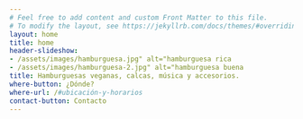 ```yaml
---
# Feel free to add content and custom Front Matter to this file.
# To modify the layout, see https://jekyllrb.com/docs/themes/#overriding-theme-defaults
layout: home
title: home
header-slideshow: 
- /assets/images/hamburguesa.jpg" alt="hamburguesa rica
- /assets/images/hamburguesa-2.jpg" alt="hamburguesa buena
title: Hamburguesas veganas, calcas, música y accesorios.
where-button: ¿Dónde?
where-url: /#ubicación-y-horarios
contact-button: Contacto
---
```

